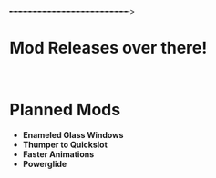 ╾╾╾╾╾╾╾╾╾╾╾╾╾╾╾╾╾╾╾╾╾╾╾╾╾>
# Mod Releases over there!
‎

# Planned Mods
- **Enameled Glass Windows**
- **Thumper to Quickslot**
- **Faster Animations**
- **Powerglide**
